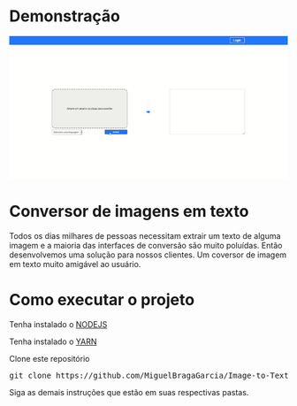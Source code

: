 # Demonstração
![web](./demonstration/web.gif)

# Conversor de imagens em texto
Todos os dias milhares de pessoas necessitam extrair um texto de alguma imagem e a maioria das interfaces de conversão são muito poluídas. Então desenvolvemos uma solução para nossos clientes. Um coversor de imagem em texto muito amigável ao usuário.


# Como executar o projeto


Tenha instalado o [NODEJS](https://nodejs.org/en/)

Tenha instalado o [YARN](https://yarnpkg.com/getting-started/install)


Clone este repositório
<pre>git clone https://github.com/MiguelBragaGarcia/Image-to-Text-Converter.git</pre>

Siga as demais instruções que estão em suas respectivas pastas.


